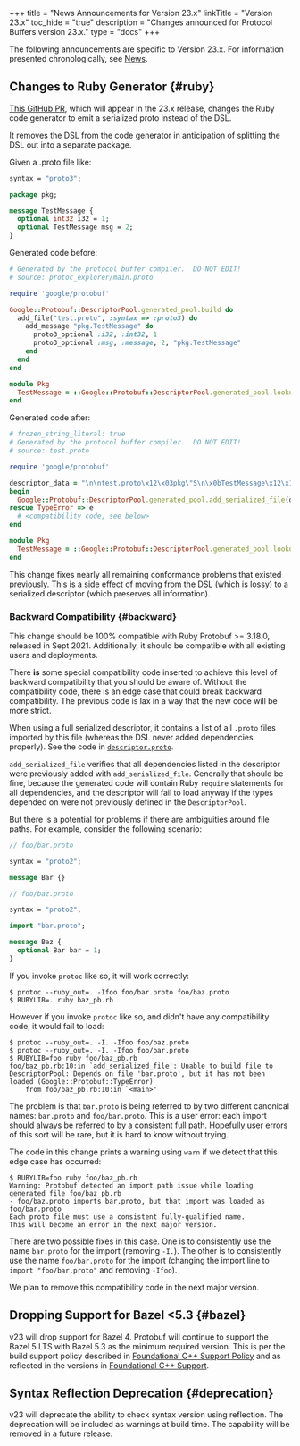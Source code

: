 +++
title = "News Announcements for Version 23.x"
linkTitle = "Version 23.x"
toc_hide = "true"
description = "Changes announced for Protocol Buffers version 23.x."
type = "docs"
+++

The following announcements are specific to Version 23.x. For information
presented chronologically, see [News](/news).

## Changes to Ruby Generator {#ruby}

[This GitHub PR](https://github.com/protocolbuffers/protobuf/pull/12319), which
will appear in the 23.x release, changes the Ruby code generator to emit a
serialized proto instead of the DSL.

It removes the DSL from the code generator in anticipation of splitting the DSL
out into a separate package.

Given a .proto file like:

```proto
syntax = "proto3";

package pkg;

message TestMessage {
  optional int32 i32 = 1;
  optional TestMessage msg = 2;
}
```

Generated code before:

```ruby
# Generated by the protocol buffer compiler.  DO NOT EDIT!
# source: protoc_explorer/main.proto

require 'google/protobuf'

Google::Protobuf::DescriptorPool.generated_pool.build do
  add_file("test.proto", :syntax => :proto3) do
    add_message "pkg.TestMessage" do
      proto3_optional :i32, :int32, 1
      proto3_optional :msg, :message, 2, "pkg.TestMessage"
    end
  end
end

module Pkg
  TestMessage = ::Google::Protobuf::DescriptorPool.generated_pool.lookup("pkg.TestMessage").msgclass
end
```

Generated code after:

```ruby
# frozen_string_literal: true
# Generated by the protocol buffer compiler.  DO NOT EDIT!
# source: test.proto

require 'google/protobuf'

descriptor_data = "\n\ntest.proto\x12\x03pkg\"S\n\x0bTestMessage\x12\x10\n\x03i32\x18\x01 \x01(\x05H\x00\x88\x01\x01\x12\"\n\x03msg\x18\x02 \x01(\x0b\x32\x10.pkg.TestMessageH\x01\x88\x01\x01\x42\x06\n\x04_i32B\x06\n\x04_msgb\x06proto3"
begin
  Google::Protobuf::DescriptorPool.generated_pool.add_serialized_file(descriptor_data)
rescue TypeError => e
  # <compatibility code, see below>
end

module Pkg
  TestMessage = ::Google::Protobuf::DescriptorPool.generated_pool.lookup("pkg.TestMessage").msgclass
end
```

This change fixes nearly all remaining conformance problems that existed
previously. This is a side effect of moving from the DSL (which is lossy) to a
serialized descriptor (which preserves all information).

### Backward Compatibility {#backward}

This change should be 100% compatible with Ruby Protobuf >= 3.18.0, released in
Sept 2021. Additionally, it should be compatible with all existing users and
deployments.

There **is** some special compatibility code inserted to achieve this level of
backward compatibility that you should be aware of. Without the compatibility
code, there is an edge case that could break backward compatibility. The
previous code is lax in a way that the new code will be more strict.

When using a full serialized descriptor, it contains a list of all `.proto`
files imported by this file (whereas the DSL never added dependencies properly).
See the code in
[`descriptor.proto`](https://github.com/protocolbuffers/protobuf/blob/dfb71558a2226718dc3bcf5df27cbc11c1f72382/src/google/protobuf/descriptor.proto#L65-L66).

`add_serialized_file` verifies that all dependencies listed in the descriptor
were previously added with `add_serialized_file`. Generally that should be fine,
because the generated code will contain Ruby `require` statements for all
dependencies, and the descriptor will fail to load anyway if the types depended
on were not previously defined in the `DescriptorPool`.

But there is a potential for problems if there are ambiguities around file
paths. For example, consider the following scenario:

```proto
// foo/bar.proto

syntax = "proto2";

message Bar {}
```

```proto
// foo/baz.proto

syntax = "proto2";

import "bar.proto";

message Baz {
  optional Bar bar = 1;
}
```

If you invoke `protoc` like so, it will work correctly:

```
$ protoc --ruby_out=. -Ifoo foo/bar.proto foo/baz.proto
$ RUBYLIB=. ruby baz_pb.rb
```

However if you invoke `protoc` like so, and didn't have any compatibility code,
it would fail to load:

```
$ protoc --ruby_out=. -I. -Ifoo foo/baz.proto
$ protoc --ruby_out=. -I. -Ifoo foo/bar.proto
$ RUBYLIB=foo ruby foo/baz_pb.rb
foo/baz_pb.rb:10:in `add_serialized_file': Unable to build file to DescriptorPool: Depends on file 'bar.proto', but it has not been loaded (Google::Protobuf::TypeError)
    from foo/baz_pb.rb:10:in `<main>'
```

The problem is that `bar.proto` is being referred to by two different canonical
names: `bar.proto` and `foo/bar.proto`. This is a user error: each import should
always be referred to by a consistent full path. Hopefully user errors of this
sort will be rare, but it is hard to know without trying.

The code in this change prints a warning using `warn` if we detect that this
edge case has occurred:

```
$ RUBYLIB=foo ruby foo/baz_pb.rb
Warning: Protobuf detected an import path issue while loading generated file foo/baz_pb.rb
- foo/baz.proto imports bar.proto, but that import was loaded as foo/bar.proto
Each proto file must use a consistent fully-qualified name.
This will become an error in the next major version.
```

There are two possible fixes in this case. One is to consistently use the name
`bar.proto` for the import (removing `-I.`). The other is to consistently use
the name `foo/bar.proto` for the import (changing the import line to `import
"foo/bar.proto"` and removing `-Ifoo`).

We plan to remove this compatibility code in the next major version.

## Dropping Support for Bazel <5.3 {#bazel}

v23 will drop support for Bazel 4. Protobuf will continue to support the Bazel 5
LTS with Bazel 5.3 as the minimum required version. This is per the build
support policy described in
[Foundational C++ Support Policy](https://opensource.google/documentation/policies/cplusplus-support#build_systems)
and as reflected in the versions in
[Foundational C++ Support](https://github.com/google/oss-policies-info/blob/main/foundational-cxx-support-matrix.md).

## Syntax Reflection Deprecation {#deprecation}

v23 will deprecate the ability to check syntax version using reflection. The
deprecation will be included as warnings at build time. The capability will be
removed in a future release.
